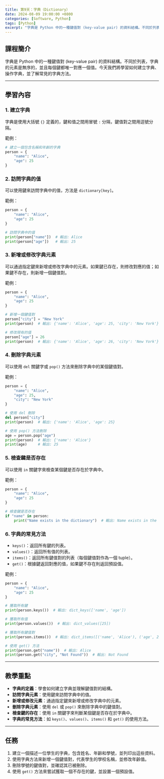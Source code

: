 ```yaml
---
title: 第9天：字典（Dictionary）
date: 2024-08-09 19:00:00 +0800
categories: [Software, Python]
tags: [Python] 
excerpt: "字典是 Python 中的一種鍵值對 (key-value pair) 的資料結構。不同於列表，字典的元素是無序的，並且每個鍵都唯一對應一個值。今天我們將學習如何建立字典、操作字典，並了解常見的字典方法"
---
```


## 課程簡介
字典是 Python 中的一種鍵值對 (key-value pair) 的資料結構。不同於列表，字典的元素是無序的，並且每個鍵都唯一對應一個值。今天我們將學習如何建立字典、操作字典，並了解常見的字典方法。

---

## 學習內容

### 1. 建立字典

字典是使用大括號 `{}` 定義的，鍵和值之間用冒號 `:` 分隔，鍵值對之間用逗號分隔。

範例：
```python
# 建立一個包含名稱和年齡的字典
person = {
    "name": "Alice",
    "age": 25
}
```

### 2. 訪問字典的值

可以使用鍵來訪問字典中的值，方法是 `dictionary[key]`。

範例：
```python
person = {
    "name": "Alice",
    "age": 25
}

# 訪問字典中的值
print(person["name"])  # 輸出: Alice
print(person["age"])   # 輸出: 25
```

### 3. 新增或修改字典元素

可以通過指定鍵來新增或修改字典中的元素。如果鍵已存在，則修改對應的值；如果鍵不存在，則新增一個鍵值對。

範例：
```python
person = {
    "name": "Alice",
    "age": 25
}

# 新增一個鍵值對
person["city"] = "New York"
print(person)  # 輸出: {'name': 'Alice', 'age': 25, 'city': 'New York'}

# 修改現有的值
person["age"] = 26
print(person)  # 輸出: {'name': 'Alice', 'age': 26, 'city': 'New York'}
```

### 4. 刪除字典元素

可以使用 `del` 關鍵字或 `pop()` 方法來刪除字典中的某個鍵值對。

範例：
```python
person = {
    "name": "Alice",
    "age": 25,
    "city": "New York"
}

# 使用 del 刪除
del person["city"]
print(person)  # 輸出: {'name': 'Alice', 'age': 25}

# 使用 pop() 方法刪除
age = person.pop("age")
print(person)  # 輸出: {'name': 'Alice'}
print(age)     # 輸出: 25
```

### 5. 檢查鍵是否存在

可以使用 `in` 關鍵字來檢查某個鍵是否存在於字典中。

範例：
```python
person = {
    "name": "Alice",
    "age": 25
}

# 檢查鍵是否存在
if "name" in person:
    print("Name exists in the dictionary")  # 輸出: Name exists in the dictionary
```

### 6. 字典的常見方法

- `keys()`：返回所有鍵的列表。
- `values()`：返回所有值的列表。
- `items()`：返回所有鍵值對的列表（每個鍵值對作為一個 tuple）。
- `get()`：根據鍵返回對應的值，如果鍵不存在則返回預設值。

範例：
```python
person = {
    "name": "Alice",
    "age": 25
}

# 獲取所有鍵
print(person.keys())  # 輸出: dict_keys(['name', 'age'])

# 獲取所有值
print(person.values())  # 輸出: dict_values([25])

# 獲取所有鍵值對
print(person.items())  # 輸出: dict_items([('name', 'Alice'), ('age', 25)])

# 使用 get() 方法
print(person.get("name"))  # 輸出: Alice
print(person.get("city", "Not Found"))  # 輸出: Not Found
```

---

## 教學重點
- **字典的定義**：學會如何建立字典並理解鍵值對的結構。
- **訪問字典元素**：使用鍵來訪問字典中的值。
- **新增或修改元素**：通過指定鍵來新增或修改字典中的元素。
- **刪除字典元素**：使用 `del` 或 `pop()` 來刪除字典中的鍵值對。
- **檢查鍵的存在**：使用 `in` 關鍵字來判斷某個鍵是否存在於字典中。
- **字典的常見方法**：如 `keys()`、`values()`、`items()` 和 `get()` 的使用方法。

---

## 任務
1. 建立一個描述一位學生的字典，包含姓名、年齡和學號，並列印出這些資料。
2. 使用字典方法來新增一個鍵值對，代表學生的學校名稱，並修改年齡值。
3. 刪除學號的鍵值對，並確認其已被刪除。
4. 使用 `get()` 方法來嘗試獲取一個不存在的鍵，並設置一個預設值。
